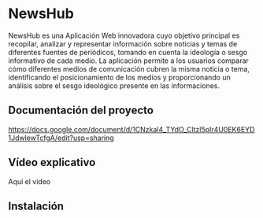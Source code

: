 # NewsHub
NewsHub es una Aplicación Web innovadora cuyo objetivo principal es recopilar, analizar y representar información sobre noticias y temas de diferentes fuentes de periódicos, tomando en cuenta la ideología o sesgo informativo de cada medio. La aplicación permite a los usuarios comparar cómo diferentes medios de comunicación cubren la misma noticia o tema, identificando el posicionamiento de los medios y proporcionando un análisis sobre el sesgo ideológico presente en las informaciones.

## Documentación del proyecto
https://docs.google.com/document/d/1CNzkal4_TYdO_Cltzl5pIr4U0EK6EYD1JdwlewTcfgA/edit?usp=sharing

## Vídeo explicativo
Aquí el video

## Instalación